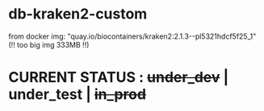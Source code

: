 # db-kraken2-custom

from docker img: "quay.io/biocontainers/kraken2:2.1.3--pl5321hdcf5f25_1" (!! too big img 333MB !!)

# CURRENT STATUS : ~~under_dev~~ | under_test | ~~in_prod~~
